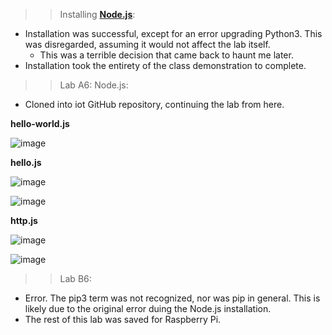 >> Installing [**Node.js**](https://en.wikipedia.org/wiki/Node.js):

- Installation was successful, except for an error upgrading Python3. This was disregarded, assuming it would not affect the lab itself.
  - This was a terrible decision that came back to haunt me later.
- Installation took the entirety of the class demonstration to complete.

>> Lab A6: Node.js:

- Cloned into iot GitHub repository, continuing the lab from here.

**hello-world.js**

![image](https://user-images.githubusercontent.com/39775736/223158816-a64c3897-7f2b-42b6-93c2-bd773abf8ccf.png)

**hello.js**

![image](https://user-images.githubusercontent.com/39775736/223159989-2cc238a8-0bf6-49d8-a734-a3a4dad5b2a2.png)

![image](https://user-images.githubusercontent.com/39775736/223159909-3661e3f0-cff9-440a-ac30-118a62325ee8.png)

**http.js**

![image](https://user-images.githubusercontent.com/39775736/223161032-4bbfe817-24dd-4bc3-a234-9cc2f291c292.png)

![image](https://user-images.githubusercontent.com/39775736/223161120-d1055369-24a5-4084-8502-60e18d9b42af.png)

>> Lab B6: 

- Error. The pip3 term was not recognized, nor was pip in general. This is likely due to the original error duing the Node.js installation.
- The rest of this lab was saved for Raspberry Pi.
